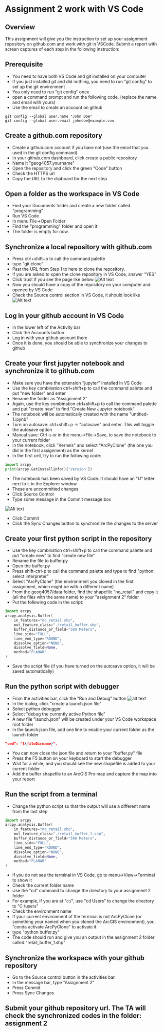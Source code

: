 # Assignment 2 work with VS Code

## Overview

This assignment will give you the instruction to set up your assignment repository on github.com and work with git in VSCode.
Submit a report with screen captures of each step in the following instruction:

## Prerequisite

- You need to have both VS Code and git installed on your computer
- If you just installed git and did nothing, you need to run "git config" to set up the git environment
- You only need to run "git config" once
- open a command prompt and run the following code. (replace the name and email with yours)
- Use the email to create an account on github

```git
git config --global user.name "John Doe"
git config --global user.email johndoe@example.com

```

## Create a github.com repository

- Create a github.com account if you have not (use the email that you used in the git config command)
- In your github.com dashboard, click create a public repository
- Name it "geog4057_yourname"
- Open the repository and click the green "Code" button
- Check the HTTPS url
- Copy the URL to the clipboard for the next step

## Open a folder as the workspace in VS Code

- Find your Documents folder and create a new folder called "programming"
- Run VS Code
- In menu File->Open Folder
- Find the "programming" folder and open it
- The folder is empty for now. 

## Synchronize a local repository with github.com

- Press ctrl+shift+p to call the command palette
- type "git clone"
- Past the URL from Step 1 to here to clone the repository.
- If you are asked to open the clone repository in VS Code, answer "YES"
- Click trust if you see the page like below
![Alt text](../img/image.png)
- Now you should have a copy of the repository on your computer and opened by VS Code
- Check the Source control section in VS Code, it should look like
![Alt text](../img/image-1.png)

## Log in your github account in VS Code

- In the lower left of the Activity bar
- Click the Accounts button
- Log in with your github account there
- Once it is done, you should be able to synchronize your changes to github


## Create your first jupyter notebook and synchronize it to github.com

- Make sure you have the extension "jupyter" installed in VS Code
- Use the key combination ctrl+shift+p to call the command palette and put "new folder" and enter
- Rename the folder as "Assignment 2"
- Again, use the key combination ctrl+shift+p to call the command palette and put "create new" to find "Create New Jupyter notebook"
- The notebook will be automatically created with the name "untitled-1.ipynb"
- Turn on autosave: ctrl+shift+p -> "autosave" and enter. This will toggle the autosave option
- Manual save: Ctrl-s or in the menu->File->Save, to save the notebook to your current folder
- In the notebook, click "Kernels" and select "ArcPyClone" (the one you did in the first assignment) as the kernel
- In the first cell, try to run the following code:

```python
import arcpy
print(arcpy.GetInstallInfo()['Version'])
```

- The notebook has been saved by VS Code. It should have an "U" letter next to it in the Explorer window
- These are uncommitted changes
- Click Source Control
- Type some message in the Commit message box

![Alt text](../img/image-2.png)

- Click Commit
- Click the Sync Changes button to synchronize the changes to the server

## Create your first python script in the repository

- Use the key combination ctrl+shift+p to call the command palette and put "create new" to find "create new file"
- Rename the file to buffer.py
- Open the buffer.py
- Press shift-ctrl-p to call the command palette and type to find "python: select interpreter"
- Select "ArcPyClone" (the environment you cloned in the first assignment, which might be with a different name)
- From the geog4057/data folder, find the shapefile "no_retail" and copy it (all the files with the same name) to your "assignment 2" folder
- Put the following code in the script:

```python
import arcpy
arcpy.analysis.Buffer(
    in_features="no_retail.shp",
    out_feature_class="./retail_buffer.shp",
    buffer_distance_or_field="500 Meters",
    line_side="FULL",
    line_end_type="ROUND",
    dissolve_option="NONE",
    dissolve_field=None,
    method="PLANAR"
)
```

- Save the script file (if you have turned on the autosave option, it will be saved automatically)
  
## Run the python script with debugger

- From the activities bar, click the "Run and Debug" button
![alt text](images/image-22.png)
- In the dialog, click "create a launch.json file"
- Select python debugger
- Select "debug the currently active Python file"
- A new file "launch.json" will be created under your VS Code workspace root folder
- In the launch.json file, add one line to enable your current folder as the launch folder
  
```json
"cwd": "${fileDirname}",
```

- You can now close the json file and return to your "buffer.py" file
- Press the F5 button on your keyboard to start the debugger
- Wait for a while, and you should see the new shapefile is added to your current folder
- Add the buffer shapefile to an ArcGIS Pro map and capture the map into your report
  
## Run the script from a terminal

- Change the python script so that the output will use a different name from the last step

```python
import arcpy
arcpy.analysis.Buffer(
    in_features="no_retail.shp",
    out_feature_class="./retail_buffer_1.shp",
    buffer_distance_or_field="500 Meters",
    line_side="FULL",
    line_end_type="ROUND",
    dissolve_option="NONE",
    dissolve_field=None,
    method="PLANAR"
)
```

- If you do not see the terminal in VS Code, go to menu->View->Terminal to show it
- Check the current folder name
- Use the "cd" command to change the directory to your assignment 2 folder
- For example, if you are at "c:/", use "cd Users" to change the directory to "C:/users"
- Check the environment name
- If your current environment of the terminal is not ArcPyClone (or something your named when you cloned the ArcGIS environment), you "conda activate ArcPyClone" to activate it
- type "python buffer.py"
- The code should run and give you an output in the assignment 2 folder called "retail_buffer_1.shp"

## Synchronize the workspace with your github repository

- Go to the Source control button in the activities bar
- In the message bar, type "Assignment 2"
- Press Commit
- Press Sync Changes


## Submit your github repository url. The TA will check the synchronized codes in the folder: assignment 2
